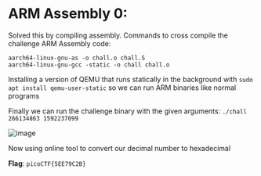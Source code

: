 # ARM Assembly 0:
Solved this by compiling assembly.
Commands to cross compile the challenge ARM Assembly code:
```
aarch64-linux-gnu-as -o chall.o chall.S
aarch64-linux-gnu-gcc -static -o chall chall.o
```
Installing a version of QEMU that runs statically in the background with `sudo apt install qemu-user-static` so we can run ARM binaries like normal programs

Finally we can run the challenge binary with the given arguments:
`./chall 266134863 1592237099`

![image](https://github.com/user-attachments/assets/3385af1a-0cca-48f3-89f8-6aa1b8be1694)

Now using online tool to convert our decimal number to hexadecimal

__Flag__: `picoCTF{5EE79C2B}`
